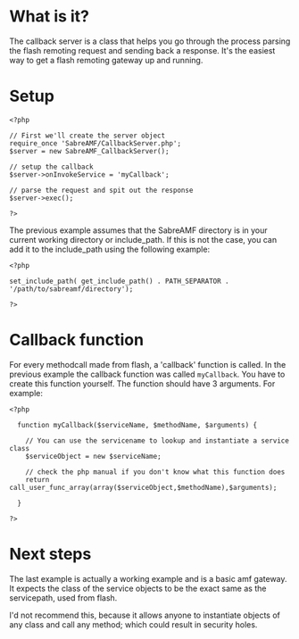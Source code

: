 # What is it? #

The callback server is a class that helps you go through the process parsing the flash remoting request and sending back a response. It's the easiest way to get a flash remoting gateway up and running.

# Setup #

```
<?php

// First we'll create the server object
require_once 'SabreAMF/CallbackServer.php';
$server = new SabreAMF_CallbackServer();

// setup the callback
$server->onInvokeService = 'myCallback';

// parse the request and spit out the response
$server->exec();

?>
```

The previous example assumes that the SabreAMF directory is in your current working directory or include\_path. If this is not the case, you can add it to the include\_path using the following example:

```
<?php

set_include_path( get_include_path() . PATH_SEPARATOR . '/path/to/sabreamf/directory');

?>
```

# Callback function #

For every methodcall made from flash, a 'callback' function is called. In the previous example the callback function was called `myCallback`. You have to create this function yourself. The function should have 3 arguments. For example:

```
<?php

  function myCallback($serviceName, $methodName, $arguments) {

    // You can use the servicename to lookup and instantiate a service class
    $serviceObject = new $serviceName;

    // check the php manual if you don't know what this function does
    return call_user_func_array(array($serviceObject,$methodName),$arguments);

  }

?>
```

# Next steps #

The last example is actually a working example and is a basic amf gateway. It expects the class of the service objects to be the exact same as the servicepath, used from flash.

I'd not recommend this, because it allows anyone to instantiate objects of any class and call any method; which could result in security holes.